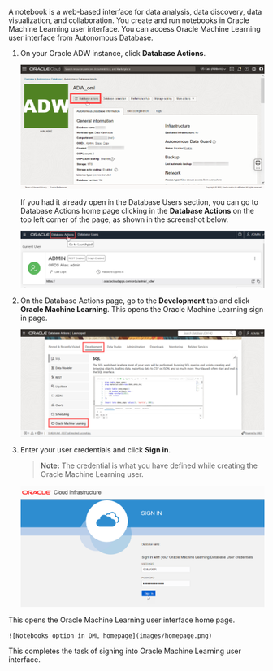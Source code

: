 <!--
    {
        "name":"Sign into Oracle Machine Learning UI",
        "description":"Steps to sign into Oracle Machine Learning UI"
    }
-->

A notebook is a web-based interface for data analysis, data discovery, data visualization, and collaboration. You create and run notebooks in Oracle Machine Learning user interface. You can access Oracle Machine Learning user interface from Autonomous Database.

1. On your Oracle ADW instance, click **Database Actions**.

	![Database Actions in ADW](images/database-actions.png)

	 If you had it already open in the Database Users section, you can go to Database Actions home page clicking in the **Database Actions** on the top left corner of the page, as shown in the screenshot below.

	![Database Actions](images/db-users-db-actions.png)

2. On the Database Actions page, go to the **Development** tab and click **Oracle Machine Learning**. This opens the Oracle Machine Learning sign in page.

	 ![Oracle Machine Learning Notebooks in ADW](images/adb-dev-oml.png)

3. Enter your user credentials and click **Sign in**.

	> **Note:** The credential is what you have defined while creating the Oracle Machine Learning user.

	![Oracle Machine Learning Notebooks Sign in page](images/omluser-signin.png)

  This opens the Oracle Machine Learning user interface home page.

	![Notebooks option in OML homepage](images/homepage.png)

This completes the task of signing into Oracle Machine Learning user interface.

